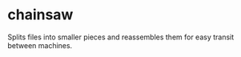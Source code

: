 # chainsaw
Splits files into smaller pieces and reassembles them for easy transit between machines.
